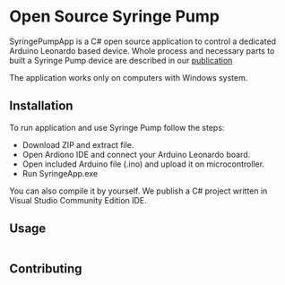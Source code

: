 # Open Source Syringe Pump

SyringePumpApp is a C# open source application to control a dedicated Arduino Leonardo based device.
Whole process and necessary parts to built a Syringe Pump device are described in our [publication](https://github.com/MKuj/Single-Syringe-Pump/edit/main/README.md)

The application works only on computers with Windows system.

## Installation

To run application and use Syringe Pump follow the steps:
- Download ZIP and extract file.
- Open Ardiono IDE and connect your Arduino Leonardo board.
- Open included Arduino file (.ino) and upload it on microcontroller. 
- Run SyringeApp.exe

You can also compile it by yourself. We publish a C# project written in Visual Studio Community Edition IDE.

## Usage



```C#

```

## Contributing

